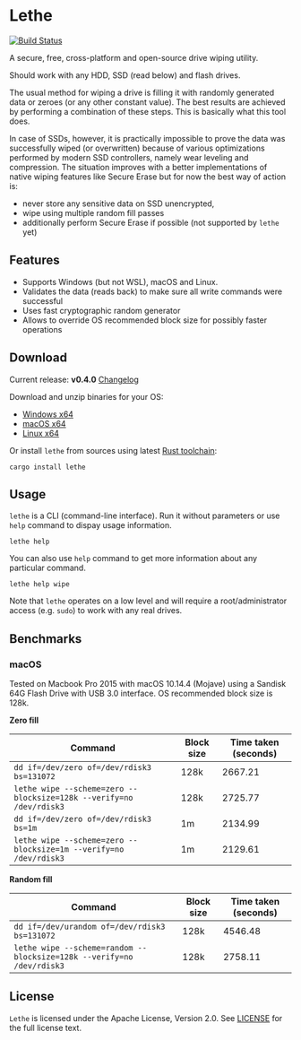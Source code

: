 # Lethe

[![Build Status](https://travis-ci.org/Kostassoid/lethe.svg?branch=master)](https://travis-ci.org/Kostassoid/lethe)

A secure, free, cross-platform and open-source drive wiping utility.

Should work with any HDD, SSD (read below) and flash drives.

The usual method for wiping a drive is filling it with randomly generated data or zeroes (or any other constant value). The best results are achieved by performing a combination of these steps. This is basically what this tool does.

In case of SSDs, however, it is practically impossible to prove the data was successfully wiped (or overwritten) because of various optimizations performed by modern SSD controllers, namely wear leveling and compression. The situation improves with a better implementations of native wiping features like Secure Erase but for now the best way of action is: 
- never store any sensitive data on SSD unencrypted,
- wipe using multiple random fill passes
- additionally perform Secure Erase if possible (not supported by `lethe` yet)

## Features

- Supports Windows (but not WSL), macOS and Linux.
- Validates the data (reads back) to make sure all write commands were successful
- Uses fast cryptographic random generator
- Allows to override OS recommended block size for possibly faster operations

## Download

Current release: **v0.4.0** [Changelog](CHANGELOG.md)

Download and unzip binaries for your OS:
- [Windows x64](https://github.com/Kostassoid/lethe/releases/download/v0.4.0/lethe-v0.4.0-x86_64-pc-windows-gnu.zip)
- [macOS x64](https://github.com/Kostassoid/lethe/releases/download/v0.4.0/lethe-v0.4.0-x86_64-apple-darwin.tar.gz)
- [Linux x64](https://github.com/Kostassoid/lethe/releases/download/v0.4.0/lethe-v0.4.0-x86_64-unknown-linux-musl.tar.gz)

Or install `lethe` from sources using latest [Rust toolchain](https://www.rust-lang.org/tools/install):

```
cargo install lethe
```

## Usage

`lethe` is a CLI (command-line interface). Run it without parameters or use `help` command to dispay usage information.

```
lethe help
```

You can also use `help` command to get more information about any particular command.

```
lethe help wipe
```

Note that `lethe` operates on a low level and will require a root/administrator access (e.g. `sudo`) to work with any real drives.

## Benchmarks

### macOS

Tested on Macbook Pro 2015 with macOS 10.14.4 (Mojave) using a Sandisk 64G Flash Drive with USB 3.0 interface. OS recommended block size is 128k.

**Zero fill**

 Command | Block size | Time taken (seconds)
---------|------------|----------
 `dd if=/dev/zero of=/dev/rdisk3 bs=131072` | 128k | 2667.21
 `lethe wipe --scheme=zero --blocksize=128k --verify=no /dev/rdisk3` | 128k | 2725.77
 `dd if=/dev/zero of=/dev/rdisk3 bs=1m` | 1m | 2134.99
 `lethe wipe --scheme=zero --blocksize=1m --verify=no /dev/rdisk3` | 1m | 2129.61

**Random fill**

 Command | Block size | Time taken (seconds)
---------|------------|----------
 `dd if=/dev/urandom of=/dev/rdisk3 bs=131072` | 128k | 4546.48
 `lethe wipe --scheme=random --blocksize=128k --verify=no /dev/rdisk3` | 128k | 2758.11

## License

`Lethe` is licensed under the Apache License, Version 2.0. See [LICENSE](LICENSE) for the full license text.
